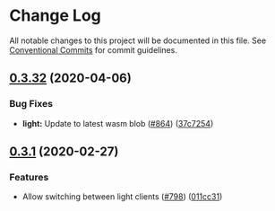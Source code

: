 # Change Log

All notable changes to this project will be documented in this file.
See [Conventional Commits](https://conventionalcommits.org) for commit guidelines.

## [0.3.32](https://github.com/paritytech/substrate-light-ui/compare/v0.3.27...v0.3.32) (2020-04-06)


### Bug Fixes

* **light:** Update to latest wasm blob ([#864](https://github.com/paritytech/substrate-light-ui/issues/864)) ([37c7254](https://github.com/paritytech/substrate-light-ui/commit/37c725473c6f27083f8e515bf9118744f7c58f99))





## [0.3.1](https://github.com/paritytech/substrate-light-ui/compare/v0.3.0...v0.3.1) (2020-02-27)


### Features

* Allow switching between light clients ([#798](https://github.com/paritytech/substrate-light-ui/issues/798)) ([011cc31](https://github.com/paritytech/substrate-light-ui/commit/011cc313c3572d7d435f2e25088acca7d7d19c4c))
